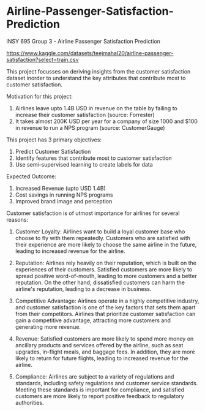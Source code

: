 # Airline-Passenger-Satisfaction-Prediction
INSY 695 Group 3 - Airline Passenger Satisfaction Prediction 

https://www.kaggle.com/datasets/teejmahal20/airline-passenger-satisfaction?select=train.csv

This project focusses on deriving insights from the customer satisfaction dataset inorder to understand the key attributes that contribute most to customer satisfaction.

Motivation for this project:

1. Airlines leave upto 1.4B USD in revenue on the table by failing to increase their customer satisfaction (source: Forrester)
2. It takes almost 200K USD per year for a company of size 1000 and $100 in revenue to run a NPS program (source: CustomerGauge)

This project has 3 primary objectives:

1) Predict Customer Satisfaction
2) Identify features that contribute most to customer satisfaction
3) Use semi-supervised learning to create labels for data

Expected Outcome:

1) Increased Revenue (upto USD 1.4B)
2) Cost savings in running NPS programs
3) Improved brand image and perception


Customer satisfaction is of utmost importance for airlines for several reasons:

1) Customer Loyalty: Airlines want to build a loyal customer base who choose to fly with them repeatedly. Customers who are satisfied with their experience are more likely to choose the same airline in the future, leading to increased revenue for the airline.

2) Reputation: Airlines rely heavily on their reputation, which is built on the experiences of their customers. Satisfied customers are more likely to spread positive word-of-mouth, leading to more customers and a better reputation. On the other hand, dissatisfied customers can harm the airline's reputation, leading to a decrease in business.

3) Competitive Advantage: Airlines operate in a highly competitive industry, and customer satisfaction is one of the key factors that sets them apart from their competitors. Airlines that prioritize customer satisfaction can gain a competitive advantage, attracting more customers and generating more revenue.

4) Revenue: Satisfied customers are more likely to spend more money on ancillary products and services offered by the airline, such as seat upgrades, in-flight meals, and baggage fees. In addition, they are more likely to return for future flights, leading to increased revenue for the airline.

5) Compliance: Airlines are subject to a variety of regulations and standards, including safety regulations and customer service standards. Meeting these standards is important for compliance, and satisfied customers are more likely to report positive feedback to regulatory authorities.
